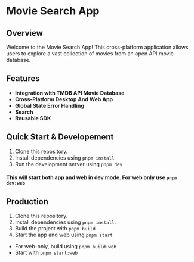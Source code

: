 # Movie Search App

## Overview
Welcome to the Movie Search App! This cross-platform application allows users to explore a vast collection of movies from an open API movie database.

## Features
- **Integration with TMDB API Movie Database** 
- **Cross-Platform Desktop And Web App**
- **Global State Error Handling**
- **Search**
- **Reusable SDK**

## Quick Start & Developement
1. Clone this repository.
2. Install dependencies using `pnpm install`
3. Run the development server using `pnpm dev`

#### This will start both app and web in dev mode. For web only use `pnpm dev:web`


## Production
1. Clone this repository.
2. Install dependencies using `pnpm install`.
3. Build the project with `pnpm build`
3. Start the app and web using `pnpm start`
- For web-only, build using `pnpm build:web`
- Start with `pnpm start:web`
